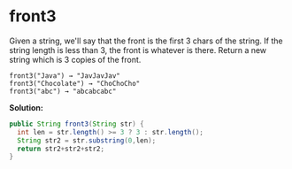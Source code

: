 # front3

Given a string, we'll say that the front is the first 3 chars of the string. If the string length is less than 3, the front is whatever is there. Return a new string which is 3 copies of the front.

```
front3("Java") → "JavJavJav"
front3("Chocolate") → "ChoChoCho"
front3("abc") → "abcabcabc"
```

**Solution:**

```java
public String front3(String str) {
  int len = str.length() >= 3 ? 3 : str.length();
  String str2 = str.substring(0,len);
  return str2+str2+str2;
}
```